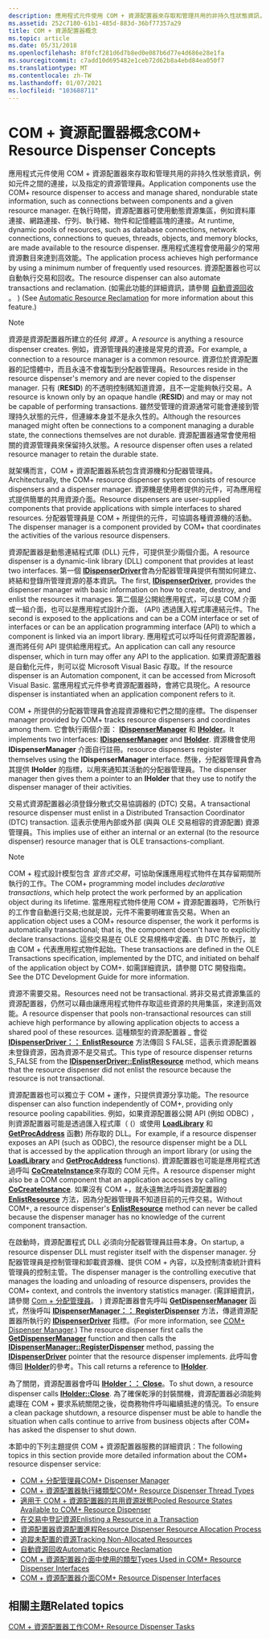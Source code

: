 ```yaml
---
description: 應用程式元件使用 COM + 資源配置器來存取和管理共用的非持久性狀態資訊，例如元件之間的連接，以及指定的資源管理員。
ms.assetid: 252c7180-61b1-485d-883d-36bf77357a29
title: COM + 資源配置器概念
ms.topic: article
ms.date: 05/31/2018
ms.openlocfilehash: 8f0fcf281d6d7b8ed0e087b6d77e4d686e28e1fa
ms.sourcegitcommit: c7add10d695482e1ceb72d62b8a4ebd84ea050f7
ms.translationtype: MT
ms.contentlocale: zh-TW
ms.lasthandoff: 01/07/2021
ms.locfileid: "103688711"
---
```

# <a name="com-resource-dispenser-concepts"></a><span data-ttu-id="39b94-103">COM + 資源配置器概念</span><span class="sxs-lookup"><span data-stu-id="39b94-103">COM+ Resource Dispenser Concepts</span></span>

<span data-ttu-id="39b94-104">應用程式元件使用 COM + 資源配置器來存取和管理共用的非持久性狀態資訊，例如元件之間的連接，以及指定的資源管理員。</span><span class="sxs-lookup"><span data-stu-id="39b94-104">Application components use the COM+ resource dispenser to access and manage shared, nondurable state information, such as connections between components and a given resource manager.</span></span> <span data-ttu-id="39b94-105">在執行時間，資源配置器可使用動態資源集區，例如資料庫連接、網路連接、佇列、執行緒、物件和記憶體區塊的連接。</span><span class="sxs-lookup"><span data-stu-id="39b94-105">At runtime, dynamic pools of resources, such as database connections, network connections, connections to queues, threads, objects, and memory blocks, are made available to the resource dispenser.</span></span> <span data-ttu-id="39b94-106">應用程式進程會使用最少的常用資源數目來達到高效能。</span><span class="sxs-lookup"><span data-stu-id="39b94-106">The application process achieves high performance by using a minimum number of frequently used resources.</span></span> <span data-ttu-id="39b94-107">資源配置器也可以自動執行交易和回收。</span><span class="sxs-lookup"><span data-stu-id="39b94-107">The resource dispenser can also automate transactions and reclamation.</span></span> <span data-ttu-id="39b94-108"> (如需此功能的詳細資訊，請參閱 [自動資源回收](automatic-resource-reclamation.md) 。 ) </span><span class="sxs-lookup"><span data-stu-id="39b94-108">(See [Automatic Resource Reclamation](automatic-resource-reclamation.md) for more information about this feature.)</span></span>

> [!Note]  
> <span data-ttu-id="39b94-109">資源是資源配置器所建立的任何 *資源* 。</span><span class="sxs-lookup"><span data-stu-id="39b94-109">A *resource* is anything a resource dispenser creates.</span></span> <span data-ttu-id="39b94-110">例如，資源管理員的連接是常見的資源。</span><span class="sxs-lookup"><span data-stu-id="39b94-110">For example, a connection to a resource manager is a common resource.</span></span> <span data-ttu-id="39b94-111">資源位於資源配置器的記憶體中，而且永遠不會複製到分配器管理員。</span><span class="sxs-lookup"><span data-stu-id="39b94-111">Resources reside in the resource dispenser's memory and are never copied to the dispenser manager.</span></span> <span data-ttu-id="39b94-112">只有 (**RESID**) 的不透明控制碼知道資源，且不一定能夠執行交易。</span><span class="sxs-lookup"><span data-stu-id="39b94-112">A resource is known only by an opaque handle (**RESID**) and may or may not be capable of performing transactions.</span></span> <span data-ttu-id="39b94-113">雖然受管理的資源通常可能會連接到管理持久狀態的元件，但連線本身並不是永久性的。</span><span class="sxs-lookup"><span data-stu-id="39b94-113">Although the resources managed might often be connections to a component managing a durable state, the connections themselves are not durable.</span></span> <span data-ttu-id="39b94-114">資源配置器通常會使用相關的資源管理員來保留持久狀態。</span><span class="sxs-lookup"><span data-stu-id="39b94-114">A resource dispenser often uses a related resource manager to retain the durable state.</span></span>

 

<span data-ttu-id="39b94-115">就架構而言，COM + 資源配置器系統包含資源機和分配器管理員。</span><span class="sxs-lookup"><span data-stu-id="39b94-115">Architecturally, the COM+ resource dispenser system consists of resource dispensers and a dispenser manager.</span></span> <span data-ttu-id="39b94-116">資源機是使用者提供的元件，可為應用程式提供簡單的共用資源介面。</span><span class="sxs-lookup"><span data-stu-id="39b94-116">Resource dispensers are user-supplied components that provide applications with simple interfaces to shared resources.</span></span> <span data-ttu-id="39b94-117">分配器管理員是 COM + 所提供的元件，可協調各種資源機的活動。</span><span class="sxs-lookup"><span data-stu-id="39b94-117">The dispenser manager is a component provided by COM+ that coordinates the activities of the various resource dispensers.</span></span>

<span data-ttu-id="39b94-118">資源配置器是動態連結程式庫 (DLL) 元件，可提供至少兩個介面。</span><span class="sxs-lookup"><span data-stu-id="39b94-118">A resource dispenser is a dynamic-link library (DLL) component that provides at least two interfaces.</span></span> <span data-ttu-id="39b94-119">第一個 [**IDispenserDriver**](/windows/desktop/api/ComSvcs/nn-comsvcs-idispenserdriver)會為分配器管理員提供有關如何建立、終結和登錄所管理資源的基本資訊。</span><span class="sxs-lookup"><span data-stu-id="39b94-119">The first, [**IDispenserDriver**](/windows/desktop/api/ComSvcs/nn-comsvcs-idispenserdriver), provides the dispenser manager with basic information on how to create, destroy, and enlist the resources it manages.</span></span> <span data-ttu-id="39b94-120">第二個是公開給應用程式，可以是 COM 介面或一組介面，也可以是應用程式設計介面， (API) 透過匯入程式庫連結元件。</span><span class="sxs-lookup"><span data-stu-id="39b94-120">The second is exposed to the applications and can be a COM interface or set of interfaces or can be an application programming interface (API) to which a component is linked via an import library.</span></span> <span data-ttu-id="39b94-121">應用程式可以呼叫任何資源配置器，進而將任何 API 提供給應用程式。</span><span class="sxs-lookup"><span data-stu-id="39b94-121">An application can call any resource dispenser, which in turn may offer any API to the application.</span></span> <span data-ttu-id="39b94-122">如果資源配置器是自動化元件，則可以從 Microsoft Visual Basic 存取。</span><span class="sxs-lookup"><span data-stu-id="39b94-122">If the resource dispenser is an Automation component, it can be accessed from Microsoft Visual Basic.</span></span> <span data-ttu-id="39b94-123">當應用程式元件參考資源配置器時，會將它具現化。</span><span class="sxs-lookup"><span data-stu-id="39b94-123">A resource dispenser is instantiated when an application component refers to it.</span></span>

<span data-ttu-id="39b94-124">COM + 所提供的分配器管理員會追蹤資源機和它們之間的座標。</span><span class="sxs-lookup"><span data-stu-id="39b94-124">The dispenser manager provided by COM+ tracks resource dispensers and coordinates among them.</span></span> <span data-ttu-id="39b94-125">它會執行兩個介面： [**IDispenserManager**](/windows/desktop/api/ComSvcs/nn-comsvcs-idispensermanager) 和 [**IHolder**](/windows/desktop/api/ComSvcs/nn-comsvcs-iholder)。</span><span class="sxs-lookup"><span data-stu-id="39b94-125">It implements two interfaces: [**IDispenserManager**](/windows/desktop/api/ComSvcs/nn-comsvcs-idispensermanager) and [**IHolder**](/windows/desktop/api/ComSvcs/nn-comsvcs-iholder).</span></span> <span data-ttu-id="39b94-126">資源機會使用 **IDispenserManager** 介面自行註冊。</span><span class="sxs-lookup"><span data-stu-id="39b94-126">resource dispensers register themselves using the **IDispenserManager** interface.</span></span> <span data-ttu-id="39b94-127">然後，分配器管理員會為其提供 **IHolder** 的指標，以用來通知其活動的分配器管理員。</span><span class="sxs-lookup"><span data-stu-id="39b94-127">The dispenser manager then gives them a pointer to an **IHolder** that they use to notify the dispenser manager of their activities.</span></span>

<span data-ttu-id="39b94-128">交易式資源配置器必須登錄分散式交易協調器的 (DTC) 交易。</span><span class="sxs-lookup"><span data-stu-id="39b94-128">A transactional resource dispenser must enlist in a Distributed Transaction Coordinator (DTC) transaction.</span></span> <span data-ttu-id="39b94-129">這表示使用內部或外部 (與與 OLE 交易相容的資源配置) 資源管理員。</span><span class="sxs-lookup"><span data-stu-id="39b94-129">This implies use of either an internal or an external (to the resource dispenser) resource manager that is OLE transactions-compliant.</span></span>

> [!Note]  
> <span data-ttu-id="39b94-130">COM + 程式設計模型包含 *宣告式交易*，可協助保護應用程式物件在其存留期間所執行的工作。</span><span class="sxs-lookup"><span data-stu-id="39b94-130">The COM+ programming model includes *declarative transactions*, which help protect the work performed by an application object during its lifetime.</span></span> <span data-ttu-id="39b94-131">當應用程式物件使用 COM + 資源配置器時，它所執行的工作會自動進行交易;也就是說，元件不需要明確宣告交易。</span><span class="sxs-lookup"><span data-stu-id="39b94-131">When an application object uses a COM+ resource dispenser, the work it performs is automatically transactional; that is, the component doesn't have to explicitly declare transactions.</span></span> <span data-ttu-id="39b94-132">這些交易是在 OLE 交易規格中定義、由 DTC 所執行，並由 COM + 代表應用程式物件起始。</span><span class="sxs-lookup"><span data-stu-id="39b94-132">These transactions are defined in the OLE Transactions specification, implemented by the DTC, and initiated on behalf of the application object by COM+.</span></span> <span data-ttu-id="39b94-133">如需詳細資訊，請參閱 DTC 開發指南。</span><span class="sxs-lookup"><span data-stu-id="39b94-133">See the DTC Development Guide for more information.</span></span>

 

<span data-ttu-id="39b94-134">資源不需要交易。</span><span class="sxs-lookup"><span data-stu-id="39b94-134">Resources need not be transactional.</span></span> <span data-ttu-id="39b94-135">將非交易式資源集區的資源配置器，仍然可以藉由讓應用程式物件存取這些資源的共用集區，來達到高效能。</span><span class="sxs-lookup"><span data-stu-id="39b94-135">A resource dispenser that pools non-transactional resources can still achieve high performance by allowing application objects to access a shared pool of these resources.</span></span> <span data-ttu-id="39b94-136">這種類型的資源配置器 \_ 會從 [**IDispenserDriver：： EnlistResource**](/windows/desktop/api/ComSvcs/nf-comsvcs-idispenserdriver-enlistresource) 方法傳回 S FALSE，這表示資源配置器未登錄資源，因為資源不是交易式。</span><span class="sxs-lookup"><span data-stu-id="39b94-136">This type of resource dispenser returns S\_FALSE from the [**IDispenserDriver::EnlistResource**](/windows/desktop/api/ComSvcs/nf-comsvcs-idispenserdriver-enlistresource) method, which means that the resource dispenser did not enlist the resource because the resource is not transactional.</span></span>

<span data-ttu-id="39b94-137">資源配置器也可以獨立于 COM + 運作，只提供資源分享功能。</span><span class="sxs-lookup"><span data-stu-id="39b94-137">The resource dispenser can also function independently of COM+, providing only resource pooling capabilities.</span></span> <span data-ttu-id="39b94-138">例如，如果資源配置器公開 API (例如 ODBC) ，則資源配置器可能是透過匯入程式庫（ (）或使用 [**LoadLibrary**](/windows/desktop/api/libloaderapi/nf-libloaderapi-loadlibrarya) 和 [**GetProcAddress**](/windows/desktop/api/libloaderapi/nf-libloaderapi-getprocaddress) 函數) 所存取的 DLL。</span><span class="sxs-lookup"><span data-stu-id="39b94-138">For example, if a resource dispenser exposes an API (such as ODBC), the resource dispenser might be a DLL that is accessed by the application through an import library (or using the [**LoadLibrary**](/windows/desktop/api/libloaderapi/nf-libloaderapi-loadlibrarya) and [**GetProcAddress**](/windows/desktop/api/libloaderapi/nf-libloaderapi-getprocaddress) functions).</span></span> <span data-ttu-id="39b94-139">資源配置器也可能是應用程式透過呼叫 [**CoCreateInstance**](/windows/desktop/api/combaseapi/nf-combaseapi-cocreateinstance)來存取的 COM 元件。</span><span class="sxs-lookup"><span data-stu-id="39b94-139">A resource dispenser might also be a COM component that an application accesses by calling [**CoCreateInstance**](/windows/desktop/api/combaseapi/nf-combaseapi-cocreateinstance).</span></span> <span data-ttu-id="39b94-140">如果沒有 COM +，就永遠無法呼叫資源配置器的 [**EnlistResource**](/windows/desktop/api/ComSvcs/nf-comsvcs-idispenserdriver-enlistresource) 方法，因為分配器管理員不知道目前的元件交易。</span><span class="sxs-lookup"><span data-stu-id="39b94-140">Without COM+, a resource dispenser's [**EnlistResource**](/windows/desktop/api/ComSvcs/nf-comsvcs-idispenserdriver-enlistresource) method can never be called because the dispenser manager has no knowledge of the current component transaction.</span></span>

<span data-ttu-id="39b94-141">在啟動時，資源配置程式 DLL 必須向分配器管理員註冊本身。</span><span class="sxs-lookup"><span data-stu-id="39b94-141">On startup, a resource dispenser DLL must register itself with the dispenser manager.</span></span> <span data-ttu-id="39b94-142">分配器管理員是控制管理和卸載資源機、提供 COM + 內容，以及控制清查統計資料管理員的控制主管。</span><span class="sxs-lookup"><span data-stu-id="39b94-142">The dispenser manager is the controlling executive that manages the loading and unloading of resource dispensers, provides the COM+ context, and controls the inventory statistics manager.</span></span> <span data-ttu-id="39b94-143"> (需詳細資訊，請參閱 [Com + 分配管理員](com--dispenser-manager.md)。 ) 資源配置器會先呼叫 [**GetDispenserManager**](/windows/desktop/api/MtxDM/nf-mtxdm-getdispensermanager) 函式，然後呼叫 [**IDispenserManager：： RegisterDispenser**](/windows/desktop/api/ComSvcs/nf-comsvcs-idispensermanager-registerdispenser) 方法，傳遞資源配置器所執行的 [**IDispenserDriver**](/windows/desktop/api/ComSvcs/nn-comsvcs-idispenserdriver) 指標。</span><span class="sxs-lookup"><span data-stu-id="39b94-143">(For more information, see [COM+ Dispenser Manager](com--dispenser-manager.md).) The resource dispenser first calls the [**GetDispenserManager**](/windows/desktop/api/MtxDM/nf-mtxdm-getdispensermanager) function and then calls the [**IDispenserManager::RegisterDispenser**](/windows/desktop/api/ComSvcs/nf-comsvcs-idispensermanager-registerdispenser) method, passing the [**IDispenserDriver**](/windows/desktop/api/ComSvcs/nn-comsvcs-idispenserdriver) pointer that the resource dispenser implements.</span></span> <span data-ttu-id="39b94-144">此呼叫會傳回 [**IHolder**](/windows/desktop/api/ComSvcs/nn-comsvcs-iholder)的參考。</span><span class="sxs-lookup"><span data-stu-id="39b94-144">This call returns a reference to [**IHolder**](/windows/desktop/api/ComSvcs/nn-comsvcs-iholder).</span></span>

<span data-ttu-id="39b94-145">為了關閉，資源配置器會呼叫 [**IHolder：： Close**](/windows/desktop/api/ComSvcs/nf-comsvcs-iholder-close)。</span><span class="sxs-lookup"><span data-stu-id="39b94-145">To shut down, a resource dispenser calls [**IHolder::Close**](/windows/desktop/api/ComSvcs/nf-comsvcs-iholder-close).</span></span> <span data-ttu-id="39b94-146">為了確保乾淨的封裝關機，資源配置器必須能夠處理在 COM + 要求系統關閉之後，從商務物件呼叫繼續抵達的情況。</span><span class="sxs-lookup"><span data-stu-id="39b94-146">To ensure a clean package shutdown, a resource dispenser must be able to handle the situation when calls continue to arrive from business objects after COM+ has asked the dispenser to shut down.</span></span>

<span data-ttu-id="39b94-147">本節中的下列主題提供 COM + 資源配置器服務的詳細資訊：</span><span class="sxs-lookup"><span data-stu-id="39b94-147">The following topics in this section provide more detailed information about the COM+ resource dispenser service:</span></span>

-   [<span data-ttu-id="39b94-148">COM + 分配管理員</span><span class="sxs-lookup"><span data-stu-id="39b94-148">COM+ Dispenser Manager</span></span>](com--dispenser-manager.md)
-   [<span data-ttu-id="39b94-149">COM + 資源配置器執行緒類型</span><span class="sxs-lookup"><span data-stu-id="39b94-149">COM+ Resource Dispenser Thread Types</span></span>](com--resource-dispenser-thread-types.md)
-   [<span data-ttu-id="39b94-150">適用于 COM + 資源配置器的共用資源狀態</span><span class="sxs-lookup"><span data-stu-id="39b94-150">Pooled Resource States Available to COM+ Resource Dispenser</span></span>](pooled-resource-states-available-to-com--resource-dispenser.md)
-   [<span data-ttu-id="39b94-151">在交易中登記資源</span><span class="sxs-lookup"><span data-stu-id="39b94-151">Enlisting a Resource in a Transaction</span></span>](enlisting-a-resource-in-a-transaction.md)
-   [<span data-ttu-id="39b94-152">資源配置器資源配置進程</span><span class="sxs-lookup"><span data-stu-id="39b94-152">Resource Dispenser Resource Allocation Process</span></span>](resource-dispenser-resource-allocation-process.md)
-   [<span data-ttu-id="39b94-153">追蹤未配置的資源</span><span class="sxs-lookup"><span data-stu-id="39b94-153">Tracking Non-Allocated Resources</span></span>](tracking-non-allocated-resources.md)
-   [<span data-ttu-id="39b94-154">自動資源回收</span><span class="sxs-lookup"><span data-stu-id="39b94-154">Automatic Resource Reclamation</span></span>](automatic-resource-reclamation.md)
-   [<span data-ttu-id="39b94-155">COM + 資源配置器介面中使用的類型</span><span class="sxs-lookup"><span data-stu-id="39b94-155">Types Used in COM+ Resource Dispenser Interfaces</span></span>](types-used-in-com--resource-dispenser-interfaces.md)
-   [<span data-ttu-id="39b94-156">COM + 資源配置器介面</span><span class="sxs-lookup"><span data-stu-id="39b94-156">COM+ Resource Dispenser Interfaces</span></span>](com--resource-dispenser-interfaces.md)

## <a name="related-topics"></a><span data-ttu-id="39b94-157">相關主題</span><span class="sxs-lookup"><span data-stu-id="39b94-157">Related topics</span></span>

<dl> <dt>

[<span data-ttu-id="39b94-158">COM + 資源配置器工作</span><span class="sxs-lookup"><span data-stu-id="39b94-158">COM+ Resource Dispenser Tasks</span></span>](com--resource-dispenser-tasks.md)
</dt> </dl>

 

 
